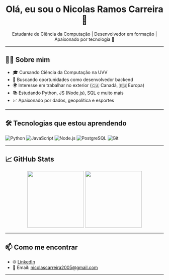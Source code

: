 <h1 align="center">Olá, eu sou o Nicolas Ramos Carreira 👋</h1>

<p align="center">
  Estudante de Ciência da Computação | Desenvolvedor em formação | Apaixonado por tecnologia 🚀
</p>

---

## 👨‍💻 Sobre mim
- 🎓 Cursando Ciência da Computação na UVV
- 💼 Buscando oportunidades como desenvolvedor backend 
- 🌍 Interesse em trabalhar no exterior (🇨🇦 Canadá, 🇪🇺 Europa)
- 📚 Estudando Python, JS (Node.js), SQL e muito mais
- 📈 Apaixonado por dados, geopolítica e esportes

---

## 🛠️ Tecnologias que estou aprendendo
![Python](https://img.shields.io/badge/Python-3670A0?style=for-the-badge&logo=python&logoColor=white)
![JavaScript](https://img.shields.io/badge/JavaScript-F7DF1E?style=for-the-badge&logo=javascript&logoColor=black)
![Node.js](https://img.shields.io/badge/Node.js-339933?style=for-the-badge&logo=nodedotjs&logoColor=white)
![PostgreSQL](https://img.shields.io/badge/PostgreSQL-316192?style=for-the-badge&logo=postgresql&logoColor=white)
![Git](https://img.shields.io/badge/Git-F05032?style=for-the-badge&logo=git&logoColor=white)

---

## 📈 GitHub Stats

<p align="center">
  <img height="180em" src="https://github-readme-stats.vercel.app/api?username=carreiranicolas&show_icons=true&theme=dark&count_private=true"/>
  <img height="180em" src="https://github-readme-stats.vercel.app/api/top-langs/?username=carreiranicolas&layout=compact&langs_count=7&theme=dark"/>
</p>

---

## 📫 Como me encontrar
- 🌐 [LinkedIn](https://www.linkedin.com/in/nicolasrcarreira/)
- 💌 Email: nicolascarreira2005@gmail.com

---
